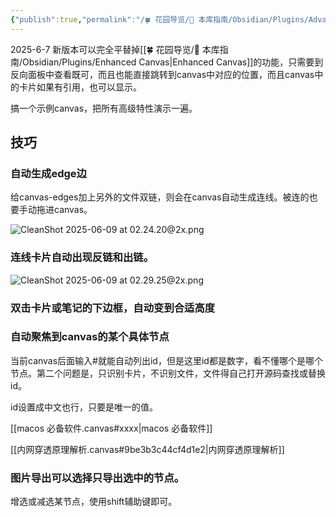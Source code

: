 ```yaml
---
{"publish":true,"permalink":"/🍀 花园导览/🧰 本库指南/Obsidian/Plugins/Advanced Canvas.md","aliases":"advanced-canvas","created":"2024-05-11","modified":"2025-07-10","cssclasses":""}
---
```



2025-6-7 新版本可以完全平替掉[[🍀 花园导览/🧰 本库指南/Obsidian/Plugins/Enhanced Canvas\|Enhanced Canvas]]的功能，只需要到反向面板中查看既可，而且也能直接跳转到canvas中对应的位置，而且canvas中的卡片如果有引用，也可以显示。

搞一个示例canvas，把所有高级特性演示一遍。

## 技巧

### 自动生成edge边

给canvas-edges加上另外的文件双链，则会在canvas自动生成连线。被连的也要手动拖进canvas。

![CleanShot 2025-06-09 at 02.24.20@2x.png](https://pub-pic.oldwinter.top/2025/06/c0644a92158fec4bde0f12c60db3185f.png)

### 连线卡片自动出现反链和出链。

![CleanShot 2025-06-09 at 02.29.25@2x.png](https://pub-pic.oldwinter.top/2025/06/38a90750f7da967fe4180a9609f30465.png)

### 双击卡片或笔记的下边框，自动变到合适高度

### 自动聚焦到canvas的某个具体节点

当前canvas后面输入#就能自动列出id，但是这里id都是数字，看不懂哪个是哪个节点。第二个问题是，只识别卡片，不识别文件，文件得自己打开源码查找或替换id。

id设置成中文也行，只要是唯一的值。

[[macos 必备软件.canvas#xxxx|macos 必备软件]]

[[内网穿透原理解析.canvas#9be3b3c44cf4d1e2|内网穿透原理解析]]

### 图片导出可以选择只导出选中的节点。

增选或减选某节点，使用shift辅助键即可。
